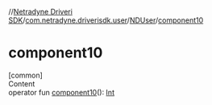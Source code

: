 //[Netradyne Driveri SDK](../../index.md)/[com.netradyne.driverisdk.user](../index.md)/[NDUser](index.md)/[component10](component10.md)



# component10  
[common]  
Content  
operator fun [component10](component10.md)(): [Int](https://kotlinlang.org/api/latest/jvm/stdlib/kotlin/-int/index.html)  



